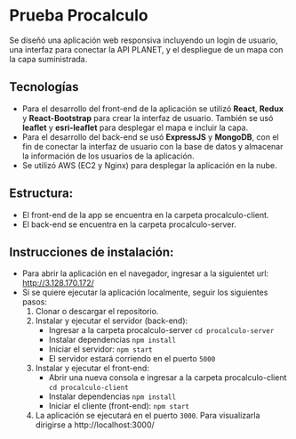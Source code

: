 # Prueba Procalculo

Se diseñó una aplicación web responsiva incluyendo un login de usuario, una interfaz para conectar la API PLANET, y el despliegue de un mapa con la capa suministrada.

## Tecnologías
- Para el desarrollo del front-end de la aplicación se utilizó **React**, **Redux** y **React-Bootstrap** para crear la interfaz de usuario. También se usó **leaflet** y **esri-leaflet** para desplegar el mapa e incluir la capa.
- Para el desarrollo del back-end se usó **ExpressJS** y **MongoDB**, con el fin de conectar la interfaz de usuario con la base de datos y almacenar la información de los usuarios de la aplicación.
- Se utilizó AWS (EC2 y Nginx) para desplegar la aplicación en la nube.

## Estructura:
- El front-end de la app se encuentra en la carpeta procalculo-client.
- El back-end se encuentra en la carpeta procalculo-server.

## Instrucciones de instalación:
- Para abrir la aplicación en el navegador, ingresar a la siguientet url: http://3.128.170.172/
- Si se quiere ejecutar la aplicación localmente, seguir los siguientes pasos:
  1. Clonar o descargar el repositorio.
  2. Instalar y ejecutar el servidor (back-end):
     - Ingresar a la carpeta procalculo-server `cd procalculo-server`
     - Instalar dependencias `npm install`
     - Iniciar el servidor: `npm start`
     - El servidor estará corriendo en el puerto `5000`
  3.  Instalar y ejecutar el front-end:
      - Abrir una nueva consola e ingresar a la carpeta procalculo-client `cd procalculo-client`
      - Instalar dependencias `npm install`
      - Iniciar el cliente (front-end): `npm start`
  4. La aplicación se ejecutará en el puerto `3000`. Para visualizarla dirigirse a http://localhost:3000/ 


    
